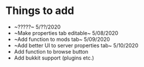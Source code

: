 # Things to add

- ~?????~ 5/??/2020
- ~Make properties tab editable~ 5/08/2020
- ~Add function to mods tab~ 5/09/2020
- ~Add better UI to server properties tab~ 5/10/2020
- Add function to browse button
- Add bukkit support (plugins etc.)

